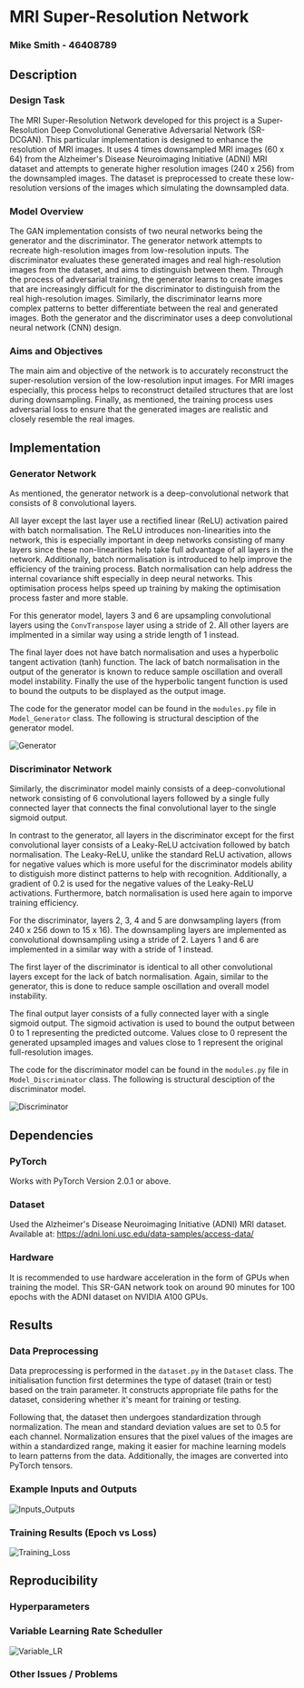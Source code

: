 # MRI Super-Resolution Network

### Mike Smith - 46408789

## Description

### Design Task

The MRI Super-Resolution Network developed for this project is a Super-Resolution Deep Convolutional Generative Adversarial Network (SR-DCGAN). This particular implementation is designed to enhance the resolution of MRI images. It uses 4 times downsampled MRI images (60 x 64) from the Alzheimer's Disease Neuroimaging Initiative (ADNI) MRI dataset and attempts to generate higher resolution images (240 x 256) from the downsampled images. The dataset is preprocessed to create these low-resolution versions of the images which simulating the downsampled data.

### Model Overview

The GAN implementation consists of two neural networks being the generator and the discriminator. The generator network attempts to recreate high-resolution images from low-resolution inputs. The discriminator evaluates these generated images and real high-resolution images from the dataset, and aims to distinguish between them. Through the process of adversarial training, the generator learns to create images that are increasingly difficult for the discriminator to distinguish from the real high-resolution images. Similarly, the discriminator learns more complex patterns to better differentiate between the real and generated images. Both the generator and the discriminator uses a deep convolutional neural network (CNN) design.

### Aims and Objectives

The main aim and objective of the network is to accurately reconstruct the super-resolution version of the low-resolution input images. For MRI images especially, this process helps to reconstruct detailed structures that are lost during downsampling. Finally, as mentioned, the training process uses adversarial loss to ensure that the generated images are realistic and closely resemble the real images.

## Implementation

### Generator Network

As mentioned, the generator network is a deep-convolutional network that consists of 8 convolutional layers. 

All layer except the last layer use a rectified linear (ReLU) activation paired with batch normalisation. The ReLU introduces non-linearities into the network, this is especially important in deep networks consisting of many layers since these non-linearities help take full advantage of all layers in the network. Additionally, batch normalisation is introduced to help improve the efficiency of the training process. Batch normalisation can help address the internal covariance shift especially in deep neural networks. This optimisation process helps speed up training by making the optimisation process faster and more stable.

For this generator model, layers 3 and 6 are upsampling convolutional layers using the `ConvTranspose` layer using a stride of 2. All other layers are implmented in a similar way using a stride length of 1 instead.

The final layer does not have batch normalisation and uses a hyperbolic tangent activation (tanh) function. The lack of batch normalisation in the output of the generator is known to reduce sample oscillation and overall model instability. Finally the use of the hyperbolic tangent function is used to bound the outputs to be displayed as the output image.

<!--
References: https://machinelearningmastery.com/how-to-train-stable-generative-adversarial-networks/
-->

The code for the generator model can be found in the `modules.py` file in `Model_Generator` class. The following is structural desciption of the generator model.

![Generator](./figures/SR-DC-Generator.png)

### Discriminator Network

Similarly, the discriminator model mainly consists of a deep-convolutional network consisting of 6 convolutional layers followed by a single fully connected layer that connects the final convolutional layer to the single sigmoid output.

In contrast to the generator, all layers in the discriminator except for the first convolutional layer consists of a Leaky-ReLU actcivation followed by batch normalisation. The Leaky-ReLU, unlike the standard ReLU activation, allows for negative values which is more useful for the discriminator models ability to distiguish more distinct patterns to help with recognition. Additionally, a gradient of 0.2 is used for the negative values of the Leaky-ReLU activations. Furthermore, batch normalisation is used here again to imporve training efficiency.

For the discriminator, layers 2, 3, 4 and 5 are donwsampling layers (from 240 x 256 down to 15 x 16). The downsampling layers are implemented as convolutional downsampling using a stride of 2. Layers 1 and 6 are implemented in a similar way with a stride of 1 instead.

The first layer of the discriminator is identical to all other convolutional layers except for the lack of batch normalisation. Again, similar to the generator, this is done to reduce sample oscillation and overall model instability.

The final output layer consists of a fully connected layer with a single sigmoid output. The sigmoid activation is used to bound the output between 0 to 1 representing the predicted outcome. Values close to 0 represent the generated upsampled images and values close to 1 represent the original full-resolution images.

The code for the discriminator model can be found in the `modules.py` file in `Model_Discriminator` class. The following is structural desciption of the discriminator model.

![Discriminator](./figures/SR-DC-Discriminator.png)

## Dependencies

### PyTorch

Works with PyTorch Version 2.0.1 or above.

### Dataset

Used the Alzheimer's Disease Neuroimaging Initiative (ADNI) MRI dataset. Available at: https://adni.loni.usc.edu/data-samples/access-data/

### Hardware

It is recommended to use hardware acceleration in the form of GPUs when training the model. This SR-GAN network took on around 90 minutes for 100 epochs with the ADNI dataset on NVIDIA A100 GPUs.

## Results

### Data Preprocessing

Data preprocessing is performed in the `dataset.py` in the `Dataset` class. The initialisation function first determines the type of dataset (train or test) based on the train parameter. It constructs appropriate file paths for the dataset, considering whether it's meant for training or testing.

Following that, the dataset then undergoes standardization through normalization. The mean and standard deviation values are set to 0.5 for each channel. Normalization ensures that the pixel values of the images are within a standardized range, making it easier for machine learning models to learn patterns from the data. Additionally, the images are converted into PyTorch tensors.

### Example Inputs and Outputs

![Inputs_Outputs](./figures/Example_Inputs_Outputs.png)

### Training Results (Epoch vs Loss)

![Training_Loss](./figures/Training_Loss.png)

## Reproducibility

### Hyperparameters

### Variable Learning Rate Scheduller

![Variable_LR](./figures/Variable_LR.png)

### Other Issues / Problems



